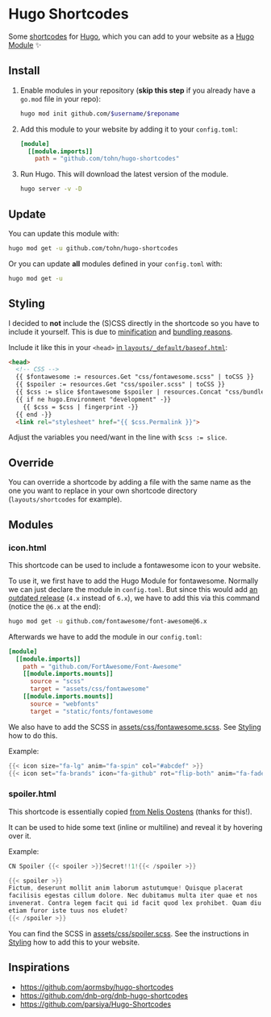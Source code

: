 # Hugo Shortcodes

Some [shortcodes][hugo_shortcodes] for [Hugo][], which you can add to
your website as a [Hugo Module][hugo_mods] :sparkles:

## Install

1. Enable modules in your repository (**skip this step** if you already
   have a `go.mod` file in your repo):

   ```bash
   hugo mod init github.com/$username/$reponame
   ```

2. Add this module to your website by adding it to your `config.toml`:

   ```toml
   [module]
     [[module.imports]]
       path = "github.com/tohn/hugo-shortcodes"
   ```

3. Run Hugo. This will download the latest version of the module.

   ```bash
   hugo server -v -D
   ```

## Update

You can update this module with:

```bash
hugo mod get -u github.com/tohn/hugo-shortcodes
```

Or you can update **all** modules defined in your `config.toml` with:

```bash
hugo mod get -u
```

## Styling

I decided to **not** include the (S)CSS directly in the shortcode so you
have to include it yourself. This is due to [minification][hugo_minify]
and [bundling reasons][hugo_bundle].

Include it like this in your `<head>` [in
`layouts/_default/baseof.html`][hugo_baseof]:

```html
<head>
  <!-- CSS -->
  {{ $fontawesome := resources.Get "css/fontawesome.scss" | toCSS }}
  {{ $spoiler := resources.Get "css/spoiler.scss" | toCSS }}
  {{ $css := slice $fontawesome $spoiler | resources.Concat "css/bundle.css" | minify }}
  {{ if ne hugo.Environment "development" -}}
    {{ $css = $css | fingerprint -}}
  {{ end -}}
  <link rel="stylesheet" href="{{ $css.Permalink }}">
```

Adjust the variables you need/want in the line with `$css := slice`.

## Override

You can override a shortcode by adding a file with the same name as the
one you want to replace in your own shortcode directory
(`layouts/shortcodes` for example).

## Modules

### icon.html

This shortcode can be used to include a fontawesome icon to your
website.

To use it, we first have to add the Hugo Module for
fontawesome. Normally we can just declare the module in `config.toml`.
But since this would add [an outdated release][go_reddit] (`4.x` instead
of `6.x`), we have to add this via this command (notice the `@6.x` at
the end):

```bash
hugo mod get -u github.com/fontawesome/font-awesome@6.x
```

Afterwards we have to add the module in our `config.toml`:

```toml
[module]
  [[module.imports]]
    path = "github.com/FortAwesome/Font-Awesome"
    [[module.imports.mounts]]
      source = "scss"
      target = "assets/css/fontawesome"
    [[module.imports.mounts]]
      source = "webfonts"
      target = "static/fonts/fontawesome
```

We also have to add the SCSS in
[assets/css/fontawesome.scss][fontawesome_scss]. See [Styling][] how to
do this.

Example:

```go
{{< icon size="fa-lg" anim="fa-spin" col="#abcdef" >}}
{{< icon set="fa-brands" icon="fa-github" rot="flip-both" anim="fa-fade" >}}
```

### spoiler.html

This shortcode is essentially copied [from Nelis Oostens][spoiler_src]
(thanks for this!).

It can be used to hide some text (inline or multiline) and reveal it by
hovering over it.

Example:

```go
CN Spoiler {{< spoiler >}}Secret!!1!{{< /spoiler >}}

{{< spoiler >}}
Fictum, deserunt mollit anim laborum astutumque! Quisque placerat
facilisis egestas cillum dolore. Nec dubitamus multa iter quae et nos
invenerat. Contra legem facit qui id facit quod lex prohibet. Quam diu
etiam furor iste tuus nos eludet?
{{< /spoiler >}}
```

You can find the SCSS in [assets/css/spoiler.scss][spoiler_scss]. See
the instructions in [Styling][] how to add this to your website.

## Inspirations

* <https://github.com/aormsby/hugo-shortcodes>
* <https://github.com/dnb-org/dnb-hugo-shortcodes>
* <https://github.com/parsiya/Hugo-Shortcodes>

[Hugo]: https://gohugo.io
[hugo_mods]: https://gohugo.io/hugo-modules/
[hugo_shortcodes]: https://gohugo.io/content-management/shortcodes/
[hugo_minify]: https://gohugo.io/hugo-pipes/minification/
[hugo_bundle]: https://gohugo.io/hugo-pipes/bundling/
[hugo_baseof]: https://gohugo.io/templates/base/#define-the-base-template
[spoiler_src]: https://oostens.me/posts/hugo-inline-spoiler-shortcode/
[spoiler_scss]: ./assets/css/spoiler.scss
[Styling]: #styling
[go_reddit]: https://www.reddit.com/r/golang/comments/b1d0rp/go_mod_issues_getting_the_exact_latest_version/
[fontawesome_scss]: ./assets/css/fontawesome.scss
